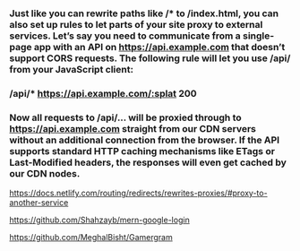 ### Just like you can rewrite paths like /\* to /index.html, you can also set up rules to let parts of your site proxy to external services. Let’s say you need to communicate from a single-page app with an API on https://api.example.com that doesn’t support CORS requests. The following rule will let you use /api/ from your JavaScript client:

### /api/\* https://api.example.com/:splat 200

### Now all requests to /api/... will be proxied through to https://api.example.com straight from our CDN servers without an additional connection from the browser. If the API supports standard HTTP caching mechanisms like ETags or Last-Modified headers, the responses will even get cached by our CDN nodes.

https://docs.netlify.com/routing/redirects/rewrites-proxies/#proxy-to-another-service

https://github.com/Shahzayb/mern-google-login

https://github.com/MeghalBisht/Gamergram
